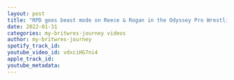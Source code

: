 ```yaml
---
layout: post
title: "RPD goes beast mode on Reece & Rogan in the Odyssey Pro Wrestling goes Overboard Rumble"
date: 2022-01-31
categories: my-britwres-journey videos
author: my-britwres-journey
spotify_track_id: 
youtube_video_id: vdxciHG7ni4
apple_track_id: 
youtube_metadata: 
---
```

